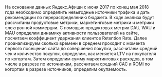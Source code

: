 На основании данных Яндекс.Афиши с июня 2017 по конец мая 2018 года необходимо определить невыгодные источники трафика и дать рекомендации по перераспределению бюджета. В ходе анализа будут рассчитаны продуктовые метрики, маркетинговые метрики и метрики электронной коммерции. С помощью продуктовых метрик DAU, WAU и MAU определим динамику активности пользователей на сайте, посчитаем коэффициент удержания клиентов Retention Rate. Далее проанализируем сколько времени в среднем проходит с момента первого посещения сайта до совершения покупки, рассчитаем средний чек и количество покупок, определим, как меняется LTV на покупателя по когортам. Затем определим сумму маркетинговых расходов, в том числе в разрезе по источникам, рассчитаем средний CAC и ROMI по когортам в разрезе источников, определим окупаемость.
